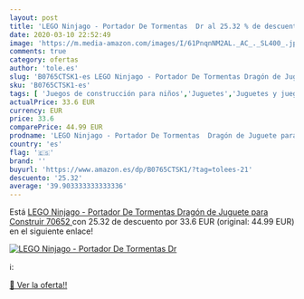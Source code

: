 ```yaml
---
layout: post
title: 'LEGO Ninjago - Portador De Tormentas  Dr al 25.32 % de descuento'
date: 2020-03-10 22:52:49
image: 'https://m.media-amazon.com/images/I/61PnqnNM2AL._AC_._SL400_.jpg'
comments: true
category: ofertas
author: 'tole.es'
slug: 'B0765CTSK1-es LEGO Ninjago - Portador De Tormentas Dragón de Juguete...'
sku: 'B0765CTSK1-es'
tags: [ 'Juegos de construcción para niños','Juguetes','Juguetes y juegos','lego', ]
actualPrice: 33.6 EUR
currency: EUR
price: 33.6
comparePrice: 44.99 EUR
prodname: 'LEGO Ninjago - Portador De Tormentas  Dragón de Juguete para Construir  70652 '
country: 'es'
flag: '🇪🇸'
brand: ''
buyurl: 'https://www.amazon.es/dp/B0765CTSK1/?tag=tolees-21'
descuento: '25.32'
average: '39.903333333333336'
---
```


Está [LEGO Ninjago - Portador De Tormentas  Dragón de Juguete para Construir  70652 ](https://www.amazon.es/dp/B0765CTSK1/?tag=tolees-21) con 25.32 de descuento por 33.6 EUR (original: 44.99 EUR) en el siguiente enlace!

[![LEGO Ninjago - Portador De Tormentas  Dr](https://m.media-amazon.com/images/I/61PnqnNM2AL._AC_._SL400_.jpg)](https://www.amazon.es/dp/B0765CTSK1/?tag=tolees-21)

ℹ️:


[🛒 Ver la oferta!!](https://www.amazon.es/dp/B0765CTSK1/?tag=tolees-21)
